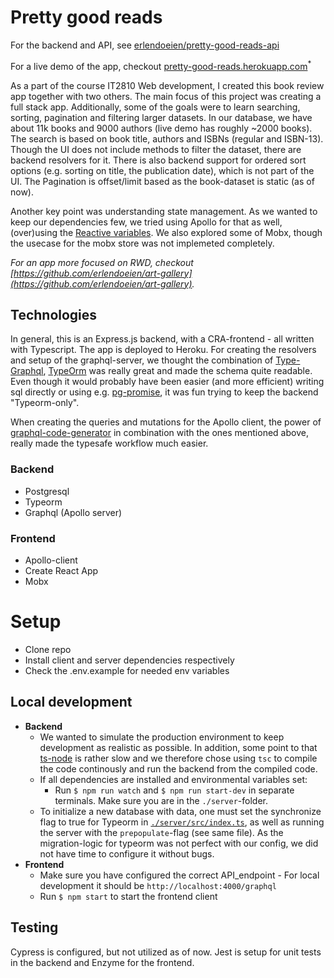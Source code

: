 # Pretty good reads

For the backend and API, see [erlendoeien/pretty-good-reads-api](https://github.com/erlendoeien/pretty-good-reads-api)

For a live demo of the app, checkout [pretty-good-reads.herokuapp.com](https://pretty-good-reads.herokuapp.com/)<sup>\*</sup>

As a part of the course IT2810 Web development, I created this book review app together with two others. The main focus of this project was creating a
full stack app. Additionally, some of the goals were to learn searching, sorting, pagination and filtering larger datasets. In our database, we
have about 11k books and 9000 authors (live demo has roughly ~2000 books). The search is based on book title, authors and ISBNs (regular and ISBN-13). Though the UI does not include methods to filter the dataset, there are backend resolvers for it. There is also backend support for ordered sort options (e.g. sorting on title, the publication date), which is not part of the UI. The Pagination is offset/limit based as the book-dataset is static (as of now).

Another key point was understanding state management. As we wanted to keep our dependencies few, we tried using Apollo for that as well, (over)using the [Reactive variables](https://www.google.com/search?q=apollo+reactive+varibles&oq=apollo+reactive+&aqs=chrome.1.69i57j69i59l3j35i39j69i60l3.2891j0j7&sourceid=chrome&ie=UTF-8). We also explored some of Mobx, though the usecase for the mobx store was not implemeted completely.

_For an app more focused on RWD, checkout [https://github.com/erlendoeien/art-gallery](https://github.com/erlendoeien/art-gallery)._

## Technologies

In general, this is an Express.js backend, with a CRA-frontend - all written with Typescript.
The app is deployed to Heroku. For creating the resolvers and setup of the graphql-server,
we thought the combination of [Type-Graphql](https://www.google.com/search?q=type-graphql&oq=type-gr&aqs=chrome.0.0j69i57j0l3j69i60l3.3206j0j7&sourceid=chrome&ie=UTF-8), [TypeOrm](https://typeorm.io/#/) was really great and made the schema quite readable. Even though it would probably have been easier (and more efficient) writing sql directly or using e.g. [pg-promise](https://github.com/vitaly-t/pg-promise), it was fun trying to keep the backend "Typeorm-only".

When creating the queries and mutations for the Apollo client, the power of [graphql-code-generator](https://graphql-code-generator.com/) in combination with the
ones mentioned above, really made the typesafe workflow much easier.

### Backend

-   Postgresql
-   Typeorm
-   Graphql (Apollo server)

### Frontend

-   Apollo-client
-   Create React App
-   Mobx

# Setup

-   Clone repo
-   Install client and server dependencies respectively
-   Check the .env.example for needed env variables

## Local development

-   **Backend**
    -   We wanted to simulate the production environment to keep development as realistic as possible. In addition, some point to that [ts-node](https://www.npmjs.com/package/ts-node) is rather slow and we therefore chose using `tsc` to compile the code continously and run the backend from the compiled code.
    -   If all dependencies are installed and environmental variables set:
        -   Run `$ npm run watch` and `$ npm run start-dev` in separate terminals. Make sure you are in the `./server`-folder.
    -   To initialize a new database with data, one must set the synchronize flag to true for Typeorm in [`./server/src/index.ts`](./server/src/index.ts), as well as running the server with the `prepopulate`-flag (see same file). As the migration-logic for typeorm was not perfect with our config, we did not have time to configure it without bugs.
-   **Frontend**
    -   Make sure you have configured the correct API_endpoint - For local development it should be `http://localhost:4000/graphql`
    -   Run `$ npm start` to start the frontend client

## Testing

Cypress is configured, but not utilized as of now. Jest is setup for unit tests in the backend and Enzyme for the frontend.
